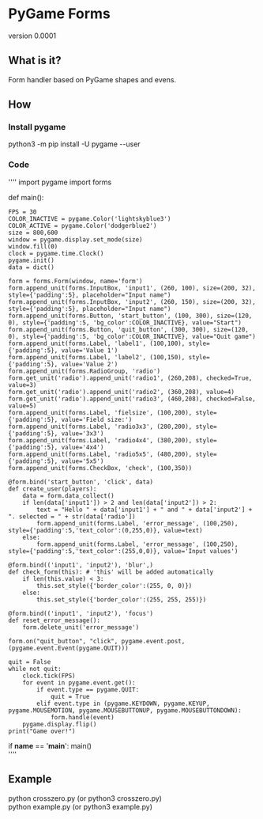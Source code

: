 # PyGame Forms

version 0.0001  

## What is it?

Form handler based on PyGame shapes and evens.

## How
### Install pygame  
python3 -m pip install -U pygame --user  

### Code  
''''
import pygame
import forms

def main():

	FPS = 30
	COLOR_INACTIVE = pygame.Color('lightskyblue3')
	COLOR_ACTIVE = pygame.Color('dodgerblue2')
	size = 800,600
	window = pygame.display.set_mode(size)
	window.fill(0)
	clock = pygame.time.Clock()
	pygame.init()
	data = dict()

	form = forms.Form(window, name='form')
	form.append_unit(forms.InputBox, 'input1', (260, 100), size=(200, 32), style={'padding':5}, placeholder="Input name")
	form.append_unit(forms.InputBox, 'input2', (260, 150), size=(200, 32), style={'padding':5}, placeholder="Input name")
	form.append_unit(forms.Button, 'start_button', (100, 300), size=(120, 0), style={'padding':5, 'bg_color':COLOR_INACTIVE}, value="Start")
	form.append_unit(forms.Button, 'quit_button', (300, 300), size=(120, 0), style={'padding':5, 'bg_color':COLOR_INACTIVE}, value="Quit game")
	form.append_unit(forms.Label, 'label1', (100,100), style={'padding':5}, value='Value 1')
	form.append_unit(forms.Label, 'label2', (100,150), style={'padding':5}, value='Value 2')
	form.append_unit(forms.RadioGroup, 'radio')
	form.get_unit('radio').append_unit('radio1', (260,208), checked=True, value=3)
	form.get_unit('radio').append_unit('radio2', (360,208), value=4)
	form.get_unit('radio').append_unit('radio3', (460,208), checked=False, value=5)
	form.append_unit(forms.Label, 'fielsize', (100,200), style={'padding':5}, value='Field size:')
	form.append_unit(forms.Label, 'radio3x3', (280,200), style={'padding':5}, value='3x3')
	form.append_unit(forms.Label, 'radio4x4', (380,200), style={'padding':5}, value='4x4')
	form.append_unit(forms.Label, 'radio5x5', (480,200), style={'padding':5}, value='5x5')
	form.append_unit(forms.CheckBox, 'check', (100,350))

	@form.bind('start_button', 'click', data)
	def create_user(players):
		data = form.data_collect()
		if len(data['input1']) > 2 and len(data['input2']) > 2:
			text = "Hello " + data['input1'] + " and " + data['input2'] + ". selected = " + str(data['radio'])
			form.append_unit(forms.Label, 'error_message', (100,250), style={'padding':5,'text_color':(0,255,0)}, value=text)	
		else:
			form.append_unit(forms.Label, 'error_message', (100,250), style={'padding':5,'text_color':(255,0,0)}, value='Input values')

	@form.bind(('input1', 'input2'), 'blur',)
	def check_form(this): # 'this' will be added automatically
		if len(this.value) < 3:
			this.set_style({'border_color':(255, 0, 0)})
		else:
			this.set_style({'border_color':(255, 255, 255)})

	@form.bind(('input1', 'input2'), 'focus')
	def reset_error_message():
		form.delete_unit('error_message')

	form.on("quit_button", "click", pygame.event.post, (pygame.event.Event(pygame.QUIT)))

	quit = False
	while not quit:
		clock.tick(FPS)
		for event in pygame.event.get():
			if event.type == pygame.QUIT:
				quit = True
			elif event.type in (pygame.KEYDOWN, pygame.KEYUP, pygame.MOUSEMOTION, pygame.MOUSEBUTTONUP, pygame.MOUSEBUTTONDOWN):
				form.handle(event)
		pygame.display.flip()	
	print("Game over!")

if __name__ == '__main__':
	main()  
''''

## Example

python crosszero.py (or python3 crosszero.py)  
python example.py (or python3 example.py)  
